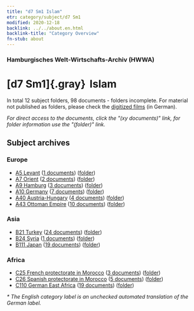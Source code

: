 ```yaml
---
title: "d7 Sm1 Islam"
etr: category/subject/d7 Sm1
modified: 2020-12-18
backlink: ../../about.en.html
backlink-title: "Category Overview"
fn-stub: about
---
```


### Hamburgisches Welt-Wirtschafts-Archiv (HWWA)
# [d7 Sm1]{.gray}&#8201; Islam&#160; 





In total 12 subject folders, 98 documents - folders incomplete.
For material not published as folders, please check the [digitized films](/film/h1_sh) (in German).

_For direct access to the documents, click the "(xy documents)" link, for folder information use the "(folder)" link._

## Subject archives



### Europe

- [A5 Levant](../../../geo/about.en.html#A5) (<a href="https://dfg-viewer.de/show/?tx_dlf[id]=https://pm20.zbw.eu/mets/sh/1408xx/140898/1442xx/144242/public.mets.en.xml" target="_blank">1 documents</a>) ([folder](http://purl.org/pressemappe20/folder/sh/140898,144242))
- [A7 Orient](../../../geo/about.en.html#A7) (<a href="https://dfg-viewer.de/show/?tx_dlf[id]=https://pm20.zbw.eu/mets/sh/1409xx/140902/1442xx/144242/public.mets.en.xml" target="_blank">2 documents</a>) ([folder](http://purl.org/pressemappe20/folder/sh/140902,144242))
- [A9 Hamburg](../../../geo/about.en.html#A9) (<a href="https://dfg-viewer.de/show/?tx_dlf[id]=https://pm20.zbw.eu/mets/sh/1409xx/140905/1442xx/144242/public.mets.en.xml" target="_blank">3 documents</a>) ([folder](http://purl.org/pressemappe20/folder/sh/140905,144242))
- [A10 Germany](../../../geo/about.en.html#A10) (<a href="https://dfg-viewer.de/show/?tx_dlf[id]=https://pm20.zbw.eu/mets/sh/1261xx/126128/1442xx/144242/public.mets.en.xml" target="_blank">7 documents</a>) ([folder](http://purl.org/pressemappe20/folder/sh/126128,144242))
- [A40 Austria-Hungary](../../../geo/about.en.html#A40) (<a href="https://dfg-viewer.de/show/?tx_dlf[id]=https://pm20.zbw.eu/mets/sh/1261xx/126127/1442xx/144242/public.mets.en.xml" target="_blank">4 documents</a>) ([folder](http://purl.org/pressemappe20/folder/sh/126127,144242))
- [A43 Ottoman Empire](../../../geo/about.en.html#A43) (<a href="https://dfg-viewer.de/show/?tx_dlf[id]=https://pm20.zbw.eu/mets/sh/1410xx/141034/1442xx/144242/public.mets.en.xml" target="_blank">10 documents</a>) ([folder](http://purl.org/pressemappe20/folder/sh/141034,144242))

### Asia

- [B21 Turkey](../../../geo/about.en.html#B21) (<a href="https://dfg-viewer.de/show/?tx_dlf[id]=https://pm20.zbw.eu/mets/sh/1411xx/141111/1442xx/144242/public.mets.en.xml" target="_blank">24 documents</a>) ([folder](http://purl.org/pressemappe20/folder/sh/141111,144242))
- [B24 Syria](../../../geo/about.en.html#B24) (<a href="https://dfg-viewer.de/show/?tx_dlf[id]=https://pm20.zbw.eu/mets/sh/1411xx/141114/1442xx/144242/public.mets.en.xml" target="_blank">1 documents</a>) ([folder](http://purl.org/pressemappe20/folder/sh/141114,144242))
- [B111 Japan](../../../geo/about.en.html#B111) (<a href="https://dfg-viewer.de/show/?tx_dlf[id]=https://pm20.zbw.eu/mets/sh/1412xx/141272/1442xx/144242/public.mets.en.xml" target="_blank">19 documents</a>) ([folder](http://purl.org/pressemappe20/folder/sh/141272,144242))

### Africa

- [C25 French protectorate in Morocco](../../../geo/about.en.html#C25) (<a href="https://dfg-viewer.de/show/?tx_dlf[id]=https://pm20.zbw.eu/mets/sh/1413xx/141358/1442xx/144242/public.mets.en.xml" target="_blank">3 documents</a>) ([folder](http://purl.org/pressemappe20/folder/sh/141358,144242))
- [C26 Spanish protectorate in Morocco](../../../geo/about.en.html#C26) (<a href="https://dfg-viewer.de/show/?tx_dlf[id]=https://pm20.zbw.eu/mets/sh/1413xx/141359/1442xx/144242/public.mets.en.xml" target="_blank">5 documents</a>) ([folder](http://purl.org/pressemappe20/folder/sh/141359,144242))
- [C110 German East Africa](../../../geo/about.en.html#C110) (<a href="https://dfg-viewer.de/show/?tx_dlf[id]=https://pm20.zbw.eu/mets/sh/1414xx/141471/1442xx/144242/public.mets.en.xml" target="_blank">19 documents</a>) ([folder](http://purl.org/pressemappe20/folder/sh/141471,144242))


_* The English category label is an unchecked automated translation of the German label._

